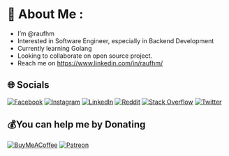 # 🧒 About Me :
- I’m @raufhm
- Interested in Software Engineer, especially in Backend Development
- Currently learning Golang
- Looking to collaborate on open source project.
- Reach me on https://www.linkedin.com/in/raufhm/

## 🌐 Socials
[![Facebook](https://img.shields.io/badge/Facebook-%231877F2.svg?logo=Facebook&logoColor=white)](https://www.facebook.com/abdulraufraufhm) [![Instagram](https://img.shields.io/badge/Instagram-%23E4405F.svg?logo=Instagram&logoColor=white)](https://www.instagram.com/raufhm/) [![LinkedIn](https://img.shields.io/badge/LinkedIn-%230077B5.svg?logo=linkedin&logoColor=white)](https://www.linkedin.com/in/raufhm/) [![Reddit](https://img.shields.io/badge/Reddit-%23FF4500.svg?logo=Reddit&logoColor=white)](https://www.reddit.com/user/raufhm) [![Stack Overflow](https://img.shields.io/badge/-Stackoverflow-FE7A16?logo=stack-overflow&logoColor=white)](https://stackoverflow.com/users/3028977/raufhm) [![Twitter](https://img.shields.io/badge/Twitter-%231DA1F2.svg?logo=Twitter&logoColor=white)](https://www.twitter.com/raufhm_) 

  ## 💰You can help me by Donating
  [![BuyMeACoffee](https://img.shields.io/badge/Buy%20Me%20a%20Coffee-ffdd00?style=for-the-badge&logo=buy-me-a-coffee&logoColor=black)](https://www.buymeacoffee.com/raufhm) [![Patreon](https://img.shields.io/badge/Patreon-F96854?style=for-the-badge&logo=patreon&logoColor=white)](https://www.patreon.com/raufhm) 
  
